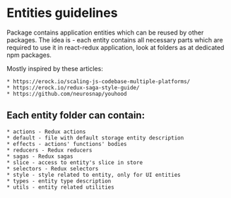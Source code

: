 # Entities guidelines

Package contains application entities which can be reused by other packages. The idea is - each entity contains all necessary parts which are required to use it in react-redux application, look at folders as at dedicated npm packages.

Mostly inspired by these articles:

	* https://erock.io/scaling-js-codebase-multiple-platforms/
	* https://erock.io/redux-saga-style-guide/
	* https://github.com/neurosnap/youhood


## Each entity folder can contain:
	    
	* actions - Redux actions
	* default - file with default storage entity description
	* effects - actions' functions' bodies
	* reducers - Redux reducers
	* sagas - Redux sagas
	* slice - access to entity's slice in store
	* selectors - Redux selectors
	* style - style related to entity, only for UI entities
	* types - entity type description
	* utils - entity related utilities


